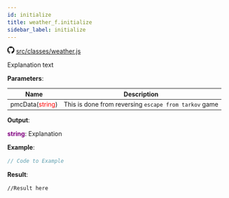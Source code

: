 ```yaml
---
id: initialize
title: weather_f.initialize
sidebar_label: initialize
---
```

![](/img/github.png) [src/classes/weather.js](https://github.com/TrustedSourceLeaks/LeakedServer/blob/master/src/classes/weather.js#L3)

Explanation text

**Parameters**:

Name  |   Description 
----------- |   -----------
pmcData(<font color="red">string</font>)  |   This is done from reversing `escape from tarkov` game


**Output**:

**<font color="purple">string</font>**: Explanation


**Example**:
```js
// Code to Example
```

**Result**:
```
//Result here
```